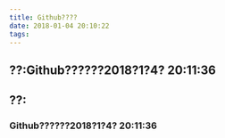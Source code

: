 ```yaml
---
title: Github????
date: 2018-01-04 20:10:22
tags:
---
```

## ??:Github??????2018?1?4? 20:11:36
<!--more-->
## ??:
### Github??????2018?1?4? 20:11:36